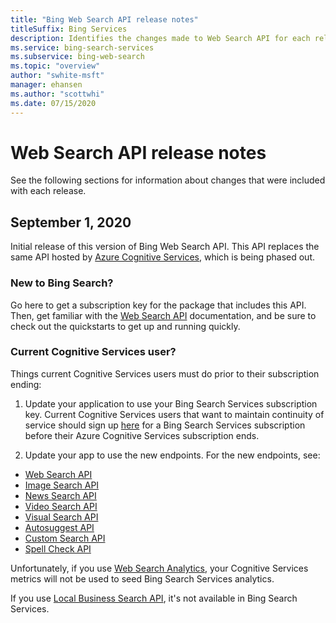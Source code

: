 ```yaml
---
title: "Bing Web Search API release notes"
titleSuffix: Bing Services
description: Identifies the changes made to Web Search API for each release.
ms.service: bing-search-services
ms.subservice: bing-web-search
ms.topic: "overview"
author: "swhite-msft"
manager: ehansen
ms.author: "scottwhi"
ms.date: 07/15/2020
---
```


# Web Search API release notes

See the following sections for information about changes that were included with each release.

## September 1, 2020

Initial release of this version of Bing Web Search API. This API replaces the same API hosted by <a href="https://docs.microsoft.com/en-us/azure/cognitive-services/bing-web-search/" target="_blank">Azure Cognitive Services</a>, which is being phased out. 

### New to Bing Search?

Go here to get a subscription key for the package that includes this API. Then, get familiar with the [Web Search API](bing-web-search/index.md) documentation, and be sure to check out the quickstarts to get up and running quickly.


### Current Cognitive Services user?

Things current Cognitive Services users must do prior to their subscription ending:

1. Update your application to use your Bing Search Services subscription key. Current Cognitive Services users that want to maintain continuity of service should sign up [here](???) for a Bing Search Services subscription before their Azure Cognitive Services subscription ends. 
  
2. Update your app to use the new endpoints. For the new endpoints, see:  
  
- [Web Search API](bing-web-search/reference/index.md)
- [Image Search API](bing-image-search/reference/index.md)
- [News Search API](bing-news-search/reference/index.md)
- [Video Search API](bing-video-search/reference/index.md)
- [Visual Search API](bing-visual-search/reference/index.md)
- [Autosuggest API](bing-autosuggest/reference/index.md)
- [Custom Search API](bing-custom-search/reference/index.md)
- [Spell Check API](bing-spell-check/reference/index.md)  

Unfortunately, if you use <a href="https://docs.microsoft.com/en-us/azure/cognitive-services/bing-web-search/bing-web-stats" target="_blank">Web Search Analytics</a>, your Cognitive Services metrics will not be used to seed Bing Search Services analytics.

If you use <a href="https://docs.microsoft.com/en-us/azure/cognitive-services/bing-local-business-search/local-search-reference" target="_blank">Local Business Search API</a>, it's not available in Bing Search Services. 